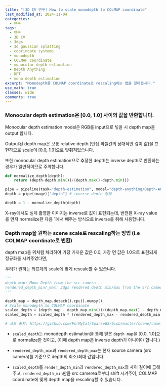 ```yaml
---
title: "[3D CV 연구] How to scale monodepth to COLMAP coordinate"
last_modified_at: 2024-11-04
categories:
  - 연구
tags:
  - 연구
  - 3D CV
  - 3dgs
  - 3d gaussian splatting
  - coorindate systems
  - monodepth
  - COLMAP coordinate
  - monocular depth estimation
  - Depth Anything
  - DPT
  - mono depth estimation
excerpt: "Monodepth를 COLMAP coordinate로 rescaling하는 법을 알아봅시다."
use_math: true
classes: wide
comments: true
---
```


### Monocular depth estimation은 [0.0, 1.0] 사이의 값을 반환합니다.

Monocular depth estimation model은 RGB를 input으로 넣을 시 depth map을 output 합니다.

Output된 depth map은 보통 relative depth (인접 픽셀간의 상대적인 깊이 값)을 표현하므로 scale이 [0.0, 1.0]으로 맞춰져있습니다.

또한 monocular depth estimation으로 추정한 depth는 inverse depth로 반환하는 경우가 일반적이므로 주의합니다. 

```python
def normalize_depth(depth):
    return (depth-depth.min())/(depth.max()-depth.min())

pipe = pipeline(task="depth-estimation", model="depth-anything/Depth-Anything-V2-Small-hf", device='cuda')
depth = pipe(image)["depth"] # inverse depth 형태

depth = 1 - normalize_depth(depth)
```

X-ray에서도 실제 촬영한 이미지는 inverse로 값이 표현되는데, 반전된 X-ray value를 먼저 normalize한 다음 1에서 빼주는 방식으로 inverse를 취해 사용합니다.

### Depth map을 원하는 scene scale로 rescaling하는 방법 (i.e COLMAP coordinate로 변환)

depth map을 위처럼 처리하여 가장 가까운 값은 0.0, 가장 먼 값은 1.0으로 표현되게 정규화를 시켜주었다면,

우리가 원하는 좌표계의 scale에 맞게 rescale할 수 있습니다.

```python
'''
depth_map: Mono Depth from the src camera
rendered_depth_min/_max: 3dgs rendered depth min/max from the src camera in COLMAP coordinate
'''

depth_map = depth_map.detach().cpu().numpy()
# Scale monodepth to COLMAP coordinate
scaled_depth = (depth_map - depth_map.min())/(depth_map.max() - depth_map.min())
scaled_depth = scaled_depth * (rendered_depth_max - rendered_depth_min) + rendered_depth_min

# 코드 출처: https://github.com/ForMyCat/SparseGS/blob/master/scene/cameras.py#L106C1-L109C105
```

- `scaled_depth`는 monodepth estimation을 통해 얻은 `depth map`을 [0.0, 1.0]으로 normalize한 것이고, (이때 depth map은 inverse depth가 아니어야 합니다.)

- `rendered_depth_min`과 `rendered_depth_max`는 현재 source camera (src camera)를 기준으로 depth의 최소/최대 값입니다.

- `scaled_depth`를 `render_depth_min`과 `rendered_depth_max`의 사이 길이에 곱해주고, `rendered_depth_min`만큼 src camerea로부터 shift 시켜주어, COLMAP coordinate에 맞게 depth map을 rescaling할 수 있습니다.




